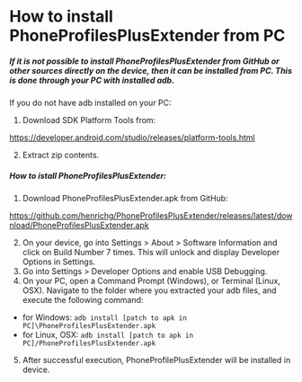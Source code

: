 How to install PhoneProfilesPlusExtender from PC
================================================

##### If it is not possible to install PhoneProfilesPlusExtender from GitHub or other sources directly on the device, then it can be installed from PC. This is done through your PC with installed adb.

If you do not have adb installed on your PC:
1. Download SDK Platform Tools from:

<https://developer.android.com/studio/releases/platform-tools.html>

2. Extract zip contents.

##### How to istall PhoneProfilesPlusExtender:

1. Download PhoneProfilesPlusExtender.apk from GitHub:

<https://github.com/henrichg/PhoneProfilesPlusExtender/releases/latest/download/PhoneProfilesPlusExtender.apk>

2. On your device, go into Settings > About > Software Information and click on Build Number 7 times. This will unlock and display Developer Options in Settings.
3. Go into Settings > Developer Options and enable USB Debugging.
4. On your PC, open a Command Prompt (Windows), or Terminal (Linux, OSX). Navigate to the folder where you extracted your adb files, and execute the following command:

- for Windows:
  `adb install [patch to apk in PC]\PhoneProfilesPlusExtender.apk`
- for Linux, OSX:
  `adb install [patch to apk in PC]/PhoneProfilesPlusExtender.apk`

5. After successful execution, PhoneProfilePlusExtender will be installed in device.

